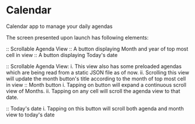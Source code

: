 # Calendar
Calendar app to manage your daily agendas

The screen presented upon launch has following elements:


:: Scrollable Agenda View
:: A button displaying Month and year of top most cell in view
:: A button displaying Today's date

:: Scrollable Agenda View:
   i. This view also has some preloaded agendas which are being read from a static JSON file as of now.
    ii. Scrolling this view will update the month button's title according to the month of top most cell in view
:: Month button
  i. Tapping on button will expand a continuous scroll view of Months.
  ii. Tapping on any cell will scroll the agenda view to that date.

:: Today's date
    i. Tapping on this button will scroll both agenda and month view to today's date


